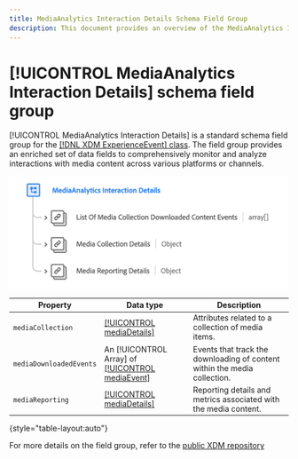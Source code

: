 ```yaml
---
title: MediaAnalytics Interaction Details Schema Field Group
description: This document provides an overview of the MediaAnalytics Interaction Details schema field group.
---
```

# [!UICONTROL MediaAnalytics Interaction Details] schema field group

[!UICONTROL MediaAnalytics Interaction Details] is a standard schema field group for the [[!DNL XDM ExperienceEvent] class](../../classes/experienceevent.md). The field group provides an enriched set of data fields to comprehensively monitor and analyze interactions with media content across various platforms or channels.

![A schema diagram of the [!UICONTROL MediaAnalytics Interaction Details] schema field group.](../../images/field-groups/mediaanalytics-interaction.png)

<!-- Update the links to the mediaDetails datatype documentation once it exists. -->

| Property | Data type | Description |
| --- | --- | --- |
| `mediaCollection` | [[!UICONTROL mediaDetails]](https://ns.adobe.com/xdm/datatypes/mediaDetails) | Attributes related to a collection of media items.  |
|  `mediaDownloadedEvents` | An [!UICONTROL Array] of [[!UICONTROL mediaEvent]](https://ns.adobe.com/xdm/datatypes/mediaEvent) | Events that track the downloading of content within the media collection. |
| `mediaReporting` | [[!UICONTROL mediaDetails]](https://ns.adobe.com/xdm/datatypes/mediaDetails) | Reporting details and metrics associated with the media content. |

{style="table-layout:auto"}

For more details on the field group, refer to the [public XDM repository](https://github.com/adobe/xdm/blob/master/components/fieldgroups/experience-event/experienceevent-media-analytics.schema.json)
